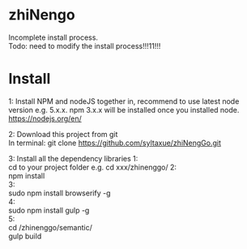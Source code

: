 # zhiNengo  

Incomplete install process.  
Todo: need to modify the install process!!!11!!!


# Install  
1: Install NPM and nodeJS together in, recommend to use latest node version e.g. 5.x.x. npm 3.x.x will be installed once you installed node.
https://nodejs.org/en/  

2:  Download this project from git   
In terminal:
git clone https://github.com/syltaxue/zhiNengGo.git

3: Install all the dependency libraries
  1:   
  cd to your project folder e.g. cd xxx/zhinenggo/
  2:   
  npm install   
  3:  
  sudo npm install browserify -g   
  4:   
  sudo npm install gulp -g   
  5:   
  cd /zhinenggo/semantic/   
  gulp build

